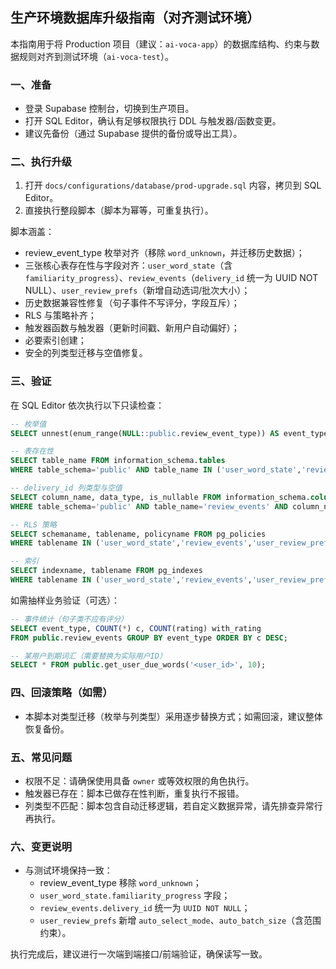 ## 生产环境数据库升级指南（对齐测试环境）

本指南用于将 Production 项目（建议：`ai-voca-app`）的数据库结构、约束与数据规则对齐到测试环境（`ai-voca-test`）。

### 一、准备

- 登录 Supabase 控制台，切换到生产项目。
- 打开 SQL Editor，确认有足够权限执行 DDL 与触发器/函数变更。
- 建议先备份（通过 Supabase 提供的备份或导出工具）。

### 二、执行升级

1. 打开 `docs/configurations/database/prod-upgrade.sql` 内容，拷贝到 SQL Editor。
2. 直接执行整段脚本（脚本为幂等，可重复执行）。

脚本涵盖：
- review_event_type 枚举对齐（移除 `word_unknown`，并迁移历史数据）；
- 三张核心表存在性与字段对齐：`user_word_state`（含 `familiarity_progress`）、`review_events`（`delivery_id` 统一为 UUID NOT NULL）、`user_review_prefs`（新增自动选词/批次大小）；
- 历史数据兼容性修复（句子事件不写评分，字段互斥）；
- RLS 与策略补齐；
- 触发器函数与触发器（更新时间戳、新用户自动偏好）；
- 必要索引创建；
- 安全的列类型迁移与空值修复。

### 三、验证

在 SQL Editor 依次执行以下只读检查：

```sql
-- 枚举值
SELECT unnest(enum_range(NULL::public.review_event_type)) AS event_type;

-- 表存在性
SELECT table_name FROM information_schema.tables 
WHERE table_schema='public' AND table_name IN ('user_word_state','review_events','user_review_prefs');

-- delivery_id 列类型与空值
SELECT column_name, data_type, is_nullable FROM information_schema.columns 
WHERE table_schema='public' AND table_name='review_events' AND column_name='delivery_id';

-- RLS 策略
SELECT schemaname, tablename, policyname FROM pg_policies 
WHERE tablename IN ('user_word_state','review_events','user_review_prefs') ORDER BY tablename, policyname;

-- 索引
SELECT indexname, tablename FROM pg_indexes 
WHERE tablename IN ('user_word_state','review_events','user_review_prefs') ORDER BY tablename, indexname;
```

如需抽样业务验证（可选）：

```sql
-- 事件统计（句子类不应有评分）
SELECT event_type, COUNT(*) c, COUNT(rating) with_rating 
FROM public.review_events GROUP BY event_type ORDER BY c DESC;

-- 某用户到期词汇（需要替换为实际用户ID）
SELECT * FROM public.get_user_due_words('<user_id>', 10);
```

### 四、回滚策略（如需）

- 本脚本对类型迁移（枚举与列类型）采用逐步替换方式；如需回滚，建议整体恢复备份。

### 五、常见问题

- 权限不足：请确保使用具备 `owner` 或等效权限的角色执行。
- 触发器已存在：脚本已做存在性判断，重复执行不报错。
- 列类型不匹配：脚本包含自动迁移逻辑，若自定义数据异常，请先排查异常行再执行。

### 六、变更说明

- 与测试环境保持一致：
  - review_event_type 移除 `word_unknown`；
  - `user_word_state.familiarity_progress` 字段；
  - `review_events.delivery_id` 统一为 `UUID NOT NULL`；
  - `user_review_prefs` 新增 `auto_select_mode`、`auto_batch_size`（含范围约束）。

执行完成后，建议进行一次端到端接口/前端验证，确保读写一致。


